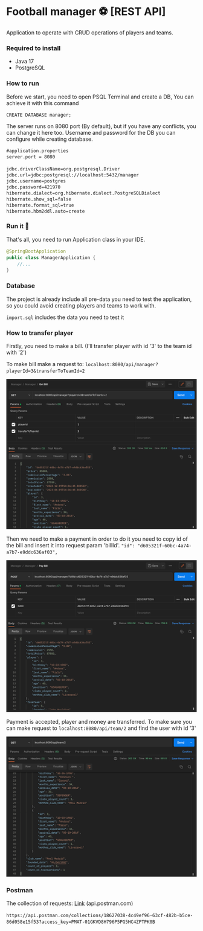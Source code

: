 # Football manager ⚽️ [REST API]

Application to operate with CRUD operations of players and teams.

### Required to install

- Java 17
- PostgreSQL

### How to run

Before we start, you need to open PSQL Terminal and create a DB,
You can achieve it with this command

```
CREATE DATABASE manager;
```

The server runs on 8080 port (By default), but if you have any conflicts, you can change it here too.
Username and password for the DB you can configure while creating database.

```
#application.properties
server.port = 8080

jdbc.driverClassName=org.postgresql.Driver
jdbc.url=jdbc:postgresql://localhost:5432/manager
jdbc.username=postgres
jdbc.password=421970
hibernate.dialect=org.hibernate.dialect.PostgreSQLDialect
hibernate.show_sql=false
hibernate.format_sql=true
hibernate.hbm2ddl.auto=create
```
### Run it 🚀

That's all, you need to run Application class in your IDE.

```java
@SpringBootApplication
public class ManagerApplication {
    //...
}
```

### Database

The project is already include all pre-data you need to test the application,
so you could avoid creating players and teams to work with. 

`import.sql` includes the data you need to test it

### How to transfer player
Firstly, you need to make a bill. (I'll transfer player with id '3' to the team id with '2')

To make bill make a request to: `localhost:8080/api/manager?playerId=3&transferToTeamId=2`

![alt text](./imgs/make_and_send_bill.png)

Then we need to make a payment in order to do it you need to copy id of the bill and insert it into request param 'billId'.
`"id": "d605321f-60bc-4a74-a7b7-e9ddc636af03",`

![alt text](./imgs/pay_bill.png)

Payment is accepted, player and money are transferred. To make sure you can make request to `localhost:8080/api/team/2` and find the user with id '3'

![alt text](./imgs/check_if_user_transferred.png)

### Postman

The collection of requests: [Link](https://api.postman.com/collections/18627038-4c49ef96-63cf-482b-b5ce-86d058e15f53?access_key=PMAT-01GKVD8H796P5PG5HC4ZPTPK0B) (api.postman.com)

`https://api.postman.com/collections/18627038-4c49ef96-63cf-482b-b5ce-86d058e15f53?access_key=PMAT-01GKVD8H796P5PG5HC4ZPTPK0B`
